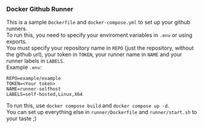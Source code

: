 ### Docker Github Runner
This is a sample ```Dockerfile``` and ```docker-compose.yml``` to set up your github runners.      
To run this, you need to specify your enviroment variables in ```.env``` or using exports.      
You must specify your repository name in ```REPO``` (just the repository, without the github url), 
your token in ```TOKEN```, your runner name in ```NAME``` and your runner labels in ```LABELS```.     
Example ```.env```:
```
REPO=example/example
TOKEN=<Your token>
NAME=runner-selfhost
LABELS=self-hosted,Linux,X64
```
To run this, use ```docker compose build``` and ```docker compose up -d```.     
You can set up everything else in ```runner/Dockerfile``` and ```runner/start.sh``` to your taste ;)
